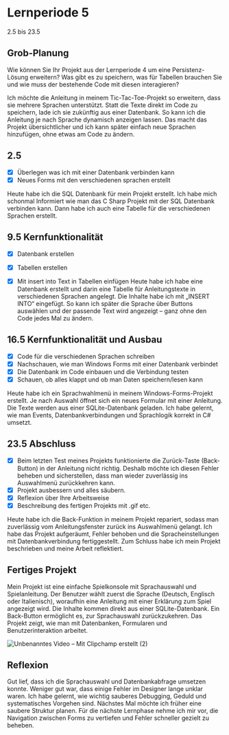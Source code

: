 # Lernperiode 5

2.5 bis 23.5

## Grob-Planung

Wie können Sie Ihr Projekt aus der Lernperiode 4 um eine Persistenz-Lösung erweitern? Was gibt es zu speichern, was für Tabellen brauchen Sie und wie muss der bestehende Code mit diesen interagieren?

Ich möchte die Anleitung in meinem Tic-Tac-Toe-Projekt so erweitern, dass sie mehrere Sprachen unterstützt. Statt die Texte direkt im Code zu speichern, lade ich sie zukünftig aus einer Datenbank. So kann ich die Anleitung je nach Sprache dynamisch anzeigen lassen. Das macht das Projekt übersichtlicher und ich kann später einfach neue Sprachen hinzufügen, ohne etwas am Code zu ändern.


## 2.5

- [x] Überlegen was ich mit einer Datenbank verbinden kann
- [x] Neues Forms mit den verschiedenen sprachen erstellt

Heute habe ich die SQL Datenbank für mein Projekt erstellt. Ich habe mich schonmal Informiert wie man das C Sharp Projekt mit der SQL Datenbank verbinden kann. Dann habe ich auch eine Tabelle für die verschiedenen Sprachen erstellt.


## 9.5 Kernfunktionalität

- [x] Datenbank erstellen
- [x] Tabellen erstellen 
- [x] Mit insert into Text in Tabellen einfügen
Heute habe ich habe eine Datenbank erstellt und darin eine Tabelle für Anleitungstexte in verschiedenen Sprachen angelegt. Die Inhalte habe ich mit „INSERT INTO“ eingefügt. So kann ich später die Sprache über Buttons auswählen und der passende Text wird angezeigt – ganz ohne den Code jedes Mal zu ändern.
  

## 16.5 Kernfunktionalität und Ausbau

- [x] Code für die verschiedenen Sprachen schreiben 
- [x]  Nachschauen, wie man Windows Forms mit einer Datenbank verbindet
- [x] Die Datenbank im Code einbauen und die Verbindung testen
- [x] Schauen, ob alles klappt und ob man Daten speichern/lesen kann

Heute habe ich ein Sprachwahlmenü in meinem Windows-Forms-Projekt erstellt. Je nach Auswahl öffnet sich ein neues Formular mit einer Anleitung. Die Texte werden aus einer SQLite-Datenbank geladen. Ich habe gelernt, wie man Events, Datenbankverbindungen und Sprachlogik korrekt in C# umsetzt.


## 23.5 Abschluss

- [x] Beim letzten Test meines Projekts funktionierte die Zurück-Taste (Back-Button) in der Anleitung nicht richtig. Deshalb möchte ich diesen Fehler beheben und 
      sicherstellen, dass man wieder zuverlässig ins Auswahlmenü zurückkehren kann.
- [x] Projekt ausbessern und alles säubern.
- [x] Reflexion über Ihre Arbeitsweise
- [x] Beschreibung des fertigen Projekts mit .gif etc.

Heute habe ich die Back-Funktion in meinem Projekt repariert, sodass man zuverlässig vom Anleitungsfenster zurück ins Auswahlmenü gelangt. Ich habe das Projekt aufgeräumt, Fehler behoben und die Spracheinstellungen mit Datenbankverbindung fertiggestellt. Zum Schluss habe ich mein Projekt beschrieben und meine Arbeit reflektiert.


## Fertiges Projekt

Mein Projekt ist eine einfache Spielkonsole mit Sprachauswahl und Spielanleitung. Der Benutzer wählt zuerst die Sprache (Deutsch, Englisch oder Italienisch), woraufhin eine Anleitung mit einer Erklärung zum Spiel angezeigt wird. Die Inhalte kommen direkt aus einer SQLite-Datenbank. Ein Back-Button ermöglicht es, zur Sprachauswahl zurückzukehren. Das Projekt zeigt, wie man mit Datenbanken, Formularen und Benutzerinteraktion arbeitet.

![Unbenanntes Video – Mit Clipchamp erstellt (2)](https://github.com/user-attachments/assets/b8e33b03-36df-4345-8170-e69f085641e7)


## Reflexion

Gut lief, dass ich die Sprachauswahl und Datenbankabfrage umsetzen konnte. Weniger gut war, dass einige Fehler im Designer lange unklar waren. Ich habe gelernt, wie wichtig sauberes Debugging, Geduld und systematisches Vorgehen sind. Nächstes Mal möchte ich früher eine saubere Struktur planen. Für die nächste Lernphase nehme ich mir vor, die Navigation zwischen Forms zu vertiefen und Fehler schneller gezielt zu beheben.

